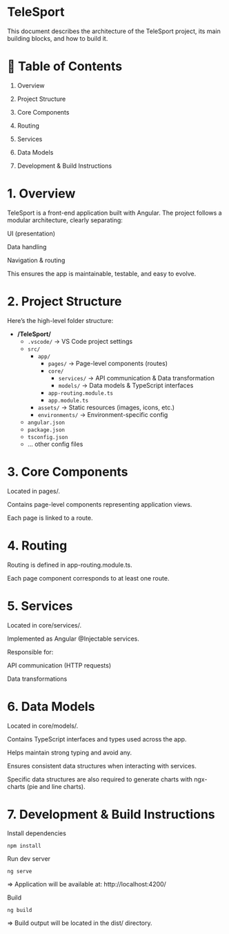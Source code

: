 # TeleSport

This document describes the architecture of the TeleSport project, its main building blocks, and how to build it.

# 📑 Table of Contents

1. Overview

2. Project Structure

3. Core Components

4. Routing

5. Services

6. Data Models

7. Development & Build Instructions

# 1. Overview

TeleSport is a front-end application built with Angular.
The project follows a modular architecture, clearly separating:

UI (presentation)

Data handling

Navigation & routing

This ensures the app is maintainable, testable, and easy to evolve.

# 2. Project Structure

Here’s the high-level folder structure:

- **/TeleSport/**
  - `.vscode/` → VS Code project settings
  - `src/`
    - `app/`
      - `pages/` → Page-level components (routes)
      - `core/`
        - `services/` → API communication & Data transformation
        - `models/` → Data models & TypeScript interfaces
      - `app-routing.module.ts`
      - `app.module.ts`
    - `assets/` → Static resources (images, icons, etc.)
    - `environments/` → Environment-specific config
  - `angular.json`
  - `package.json`
  - `tsconfig.json`
  - … other config files

# 3. Core Components

Located in pages/.

Contains page-level components representing application views.

Each page is linked to a route.

# 4. Routing

Routing is defined in app-routing.module.ts.

Each page component corresponds to at least one route.

# 5. Services

Located in core/services/.

Implemented as Angular @Injectable services.

Responsible for:

API communication (HTTP requests)

Data transformations

# 6. Data Models

Located in core/models/.

Contains TypeScript interfaces and types used across the app.

Helps maintain strong typing and avoid any.

Ensures consistent data structures when interacting with services.

Specific data structures are also required to generate charts with ngx-charts (pie and line charts).

# 7. Development & Build Instructions

Install dependencies

``npm install``

Run dev server

``ng serve``

=> Application will be available at: http://localhost:4200/

Build

``ng build``

=> Build output will be located in the dist/ directory.

